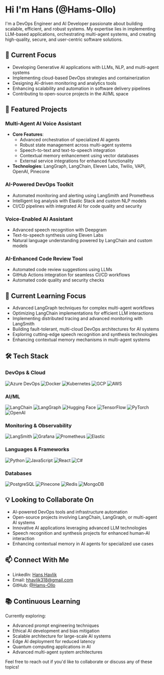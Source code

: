 # Hi I'm Hans (@Hams-Ollo)

I'm a DevOps Engineer and AI Developer passionate about building scalable, efficient, and robust systems. My expertise lies in implementing LLM-based applications, orchestrating multi-agent systems, and creating high-quality, secure, and user-centric software solutions.

## 🚀 Current Focus

- Developing Generative AI applications with LLMs, NLP, and multi-agent systems
- Implementing cloud-based DevOps strategies and containerization
- Designing AI-driven monitoring and analytics tools
- Enhancing scalability and automation in software delivery pipelines
- Contributing to open-source projects in the AI/ML space

## 🎯 Featured Projects

### Multi-Agent AI Voice Assistant
- **Core Features**:
  - Advanced orchestration of specialized AI agents
  - Robust state management across multi-agent systems 
  - Speech-to-text and text-to-speech integration
  - Contextual memory enhancement using vector databases
  - External service integrations for enhanced functionality
- **Technologies**: LangGraph, LangChain, Eleven Labs, Twilio, VAPI, OpenAI, Pinecone

### AI-Powered DevOps Toolkit
- Automated monitoring and alerting using LangSmith and Prometheus
- Intelligent log analysis with Elastic Stack and custom NLP models
- CI/CD pipelines with integrated AI for code quality and security

### Voice-Enabled AI Assistant
- Advanced speech recognition with Deepgram
- Text-to-speech synthesis using Eleven Labs
- Natural language understanding powered by LangChain and custom models

### AI-Enhanced Code Review Tool
- Automated code review suggestions using LLMs
- GitHub Actions integration for seamless CI/CD workflows
- Automated code quality and security checks

## 🌱 Current Learning Focus

- Advanced LangGraph techniques for complex multi-agent workflows
- Optimizing LangChain implementations for efficient LLM interactions
- Implementing distributed tracing and advanced monitoring with LangSmith
- Building fault-tolerant, multi-cloud DevOps architectures for AI systems
- Exploring cutting-edge speech recognition and synthesis technologies
- Enhancing contextual memory mechanisms in multi-agent systems

## 🛠️ Tech Stack

### DevOps & Cloud
![Azure DevOps](https://img.shields.io/badge/-Azure%20DevOps-0078D7?style=flat-square&logo=azure-devops&logoColor=white)
![Docker](https://img.shields.io/badge/-Docker-2496ED?style=flat-square&logo=docker&logoColor=white)
![Kubernetes](https://img.shields.io/badge/-Kubernetes-326CE5?style=flat-square&logo=kubernetes&logoColor=white)
![GCP](https://img.shields.io/badge/-GCP-4285F4?style=flat-square&logo=google-cloud&logoColor=white)
![AWS](https://img.shields.io/badge/-AWS-232F3E?style=flat-square&logo=amazon-aws&logoColor=white)

### AI/ML
![LangChain](https://img.shields.io/badge/-LangChain-121212?style=flat-square)
![LangGraph](https://img.shields.io/badge/-LangGraph-FF6F61?style=flat-square)
![Hugging Face](https://img.shields.io/badge/-Hugging%20Face-FFD21E?style=flat-square)
![TensorFlow](https://img.shields.io/badge/-TensorFlow-FF6F00?style=flat-square&logo=tensorflow&logoColor=white)
![PyTorch](https://img.shields.io/badge/-PyTorch-EE4C2C?style=flat-square&logo=pytorch&logoColor=white)
![OpenAI](https://img.shields.io/badge/-OpenAI-412991?style=flat-square&logo=openai&logoColor=white)

### Monitoring & Observability
![LangSmith](https://img.shields.io/badge/-LangSmith-121212?style=flat-square)
![Grafana](https://img.shields.io/badge/-Grafana-F46800?style=flat-square&logo=grafana&logoColor=white)
![Prometheus](https://img.shields.io/badge/-Prometheus-E6522C?style=flat-square&logo=prometheus&logoColor=white)
![Elastic](https://img.shields.io/badge/-Elastic-005571?style=flat-square&logo=elastic&logoColor=white)

### Languages & Frameworks
![Python](https://img.shields.io/badge/-Python-3776AB?style=flat-square&logo=python&logoColor=white)
![JavaScript](https://img.shields.io/badge/-JavaScript-F7DF1E?style=flat-square&logo=javascript&logoColor=black)
![React](https://img.shields.io/badge/-React-61DAFB?style=flat-square&logo=react&logoColor=black)
![C#](https://img.shields.io/badge/-C%23-239120?style=flat-square&logo=c-sharp&logoColor=white)

### Databases
![PostgreSQL](https://img.shields.io/badge/-PostgreSQL-336791?style=flat-square&logo=postgresql&logoColor=white)
![Pinecone](https://img.shields.io/badge/-Pinecone-000000?style=flat-square)
![Redis](https://img.shields.io/badge/-Redis-DC382D?style=flat-square&logo=redis&logoColor=white)
![MongoDB](https://img.shields.io/badge/-MongoDB-47A248?style=flat-square&logo=mongodb&logoColor=white)

## 💡 Looking to Collaborate On

- AI-powered DevOps tools and infrastructure automation
- Open-source projects involving LangChain, LangGraph, or multi-agent AI systems
- Innovative AI applications leveraging advanced LLM technologies
- Speech recognition and synthesis projects for enhanced human-AI interaction
- Enhancing contextual memory in AI agents for specialized use cases

## 📫 Connect With Me

- LinkedIn: [Hans Havlik](https://www.linkedin.com/in/hans-havlik/)
- Email: hhavlik318@gmail.com
- GitHub: [@Hams-Ollo](https://github.com/Hams-Ollo)

## 📚 Continuous Learning

Currently exploring:
- Advanced prompt engineering techniques
- Ethical AI development and bias mitigation
- Scalable architecture for large-scale AI systems
- Edge AI deployment for reduced latency
- Quantum computing applications in AI
- Advanced multi-agent system architectures

Feel free to reach out if you'd like to collaborate or discuss any of these topics!
